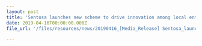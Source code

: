 ```yaml
---
layout: post
title: 'Sentosa launches new scheme to drive innovation among local enterprises'
date: 2019-04-16T00:00:00.000Z
file_url: '/files/resources/news/20190416_[Media_Release] Sentosa_launches_new_scheme_to_drive_innovation_among_local_enterprises.pdf'

---
```

